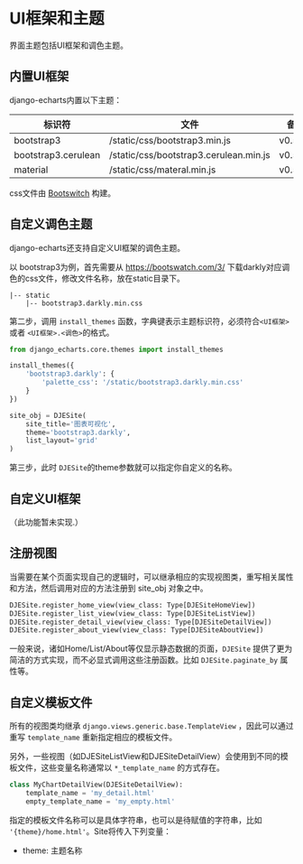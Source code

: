 # UI框架和主题

界面主题包括UI框架和调色主题。

## 内置UI框架

django-echarts内置以下主题：

| 标识符              | 文件                                   | 备注    |
| ------------------- | -------------------------------------- | ------- |
| bootstrap3          | /static/css/bootstrap3.min.js          | v0.5.0+ |
| bootstrap3.cerulean | /static/css/bootstrap3.cerulean.min.js | v0.5.0+ |
| material            | /static/css/materal.min.js             | v0.5.0+ |

css文件由 [Bootswitch](https://bootswatch.com/3/) 构建。 



## 自定义调色主题

django-echarts还支持自定义UI框架的调色主题。

以 bootstrap3为例，首先需要从 https://bootswatch.com/3/ 下载darkly对应调色的css文件，修改文件名称，放在static目录下。

```text
|-- static
    |-- bootstrap3.darkly.min.css
```



第二步，调用 `install_themes` 函数，字典键表示主题标识符，必须符合`<UI框架>` 或者 `<UI框架>.<调色>`的格式。

```python
from django_echarts.core.themes import install_themes

install_themes({
    'bootstrap3.darkly': {
        'palette_css': '/static/bootstrap3.darkly.min.css'
    }
})

site_obj = DJESite(
    site_title='图表可视化',
    theme='bootstrap3.darkly',
    list_layout='grid'
)
```

第三步，此时 `DJESite`的theme参数就可以指定你自定义的名称。

## 自定义UI框架

（此功能暂未实现.）



## 注册视图

当需要在某个页面实现自己的逻辑时，可以继承相应的实现视图类，重写相关属性和方法，然后调用对应的方法注册到 site_obj 对象之中。

```python
DJESite.register_home_view(view_class: Type[DJESiteHomeView])
DJESite.register_list_view(view_class: Type[DJESiteListView])
DJESite.register_detail_view(view_class: Type[DJESiteDetailView])
DJESite.register_about_view(view_class: Type[DJESiteAboutView])
```

一般来说，诸如Home/List/About等仅显示静态数据的页面，`DJESite` 提供了更为简洁的方式实现，而不必显式调用这些注册函数。比如 `DJESite.paginate_by` 属性等。

## 自定义模板文件

所有的视图类均继承 `django.views.generic.base.TemplateView` ，因此可以通过重写 `template_name` 重新指定相应的模板文件。

另外，一些视图（如DJESiteListView和DJESiteDetailView）会使用到不同的模板文件，这些变量名称通常以 `*_template_name` 的方式存在。

```python
class MyChartDetailView(DJESiteDetailView):
    template_name = 'my_detail.html'
    empty_template_name = 'my_empty.html'
```

指定的模板文件名称可以是具体字符串，也可以是待赋值的字符串，比如 `'{theme}/home.html'`。Site将传入下列变量：

- theme: 主题名称